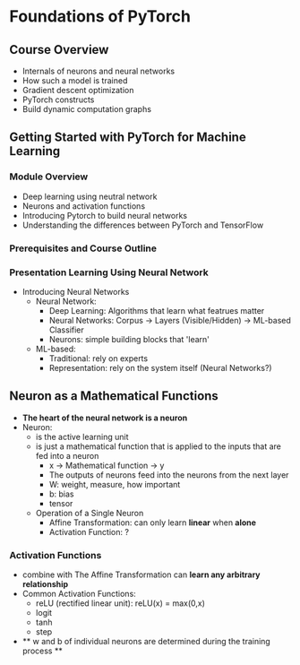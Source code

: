# Foundations of PyTorch

## Course Overview
- Internals of neurons and neural networks
- How such a model is trained
- Gradient descent optimization
- PyTorch constructs
- Build dynamic computation graphs

## Getting Started with PyTorch for Machine Learning

### Module Overview 
- Deep learning using neutral network
- Neurons and activation functions
- Introducing Pytorch to build neural networks
- Understanding the differences between PyTorch and TensorFlow

### Prerequisites and Course Outline

### Presentation Learning Using Neural Network
- Introducing Neural Networks
  - Neural Network: 
    - Deep Learning: Algorithms that learn what featrues matter
    - Neural Networks: Corpus -> Layers (Visible/Hidden) -> ML-based Classifier
    - Neurons: simple building blocks that 'learn' 
  - ML-based:
    - Traditional: rely on experts 
    - Representation: rely on the system itself (Neural Networks?)
## Neuron as a Mathematical Functions
- **The heart of the neural network is a neuron** 
- Neuron:
  - is the active learning unit
  - is just a mathematical function that is applied to the inputs that are fed into a neuron 
    - x -> Mathematical function -> y
    - The outputs of neurons feed into the neurons from the next layer
    - W: weight, measure, how important
    - b: bias
    - tensor
  - Operation of a Single Neuron
    - Affine Transformation: can only learn **linear** when **alone**
    - Activation Function: ?
### Activation Functions
  - combine with The Affine Transformation can **learn any arbitrary relationship**
  - Common Activation Functions: 
    - reLU (rectified linear unit): reLU(x) = max(0,x)
    - logit
    - tanh 
    - step 
  - ** w and b of individual neurons are determined during the training process **
